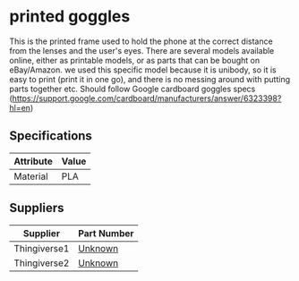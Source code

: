 # printed goggles

This is the printed frame used to hold the phone at the correct distance from the lenses and the user's eyes. There are several models available online, either as printable models, or as parts that can be bought on eBay/Amazon. we used this specific model because it is unibody, so it is easy to print (print it in one go), and there is no messing around with putting parts together etc. Should follow Google cardboard goggles specs (https://support.google.com/cardboard/manufacturers/answer/6323398?hl=en)



## Specifications

|Attribute |Value|
|---|---|
|Material|PLA|


## Suppliers

|Supplier |Part Number|
|---|---|
|Thingiverse1|[Unknown](https://www.thingiverse.com/thing:873050)|
|Thingiverse2|[Unknown](https://www.thingiverse.com/thing:2337610)|

